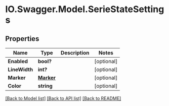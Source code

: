 # IO.Swagger.Model.SerieStateSettings
## Properties

Name | Type | Description | Notes
------------ | ------------- | ------------- | -------------
**Enabled** | **bool?** |  | [optional] 
**LineWidth** | **int?** |  | [optional] 
**Marker** | [**Marker**](Marker.md) |  | [optional] 
**Color** | **string** |  | [optional] 

[[Back to Model list]](../README.md#documentation-for-models) [[Back to API list]](../README.md#documentation-for-api-endpoints) [[Back to README]](../README.md)

